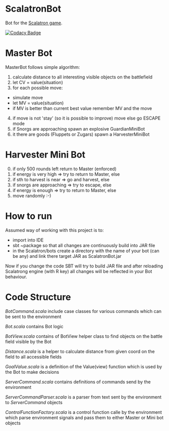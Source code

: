 # ScalatronBot
Bot for the [Scalatron game](http://scalatron.github.io/).

[![Codacy Badge](https://www.codacy.com/project/badge/7235c120ec9b4a9aac1a81beac0080f7)](https://www.codacy.com/public/tlasica/ScalatronBot)

# Master Bot

MasterBot follows simple algorithm:

1. calculate distance to all interesting visible objects on the battlefield
2. let CV = value(situation)
3. for each possible move:
  + simulate move
  + let MV = value(situation)
  + if MV is better than current best value remember MV and the move
4. if move is not 'stay' (so it is possible to improve) move else go ESCAPE mode
5. if Snorgs are approaching spawn an explosive GuardianMiniBot
6. it there are goods (Fluppets or Zugars) spawn a HarvesterMiniBot

# Harvester Mini Bot

0. if only 500 rounds left return to Master  (enforced)
1. if energy is very high => try to return to Master, else
2. if sth to harvest is near => go and harvest, else
3. if snorgs are approaching => try to escape, else
4. if energy is enough => try to return to Master, else
5. move randomly :-)

# How to run

Assumed way of working with this project is to:
+ import into IDE
+ sbt ~package so that all changes are continuously build into JAR file
+ in the Scalatron/bots create a directory with the name of your bot (can be any) and link there target JAR as ScalatronBot.jar

Now if you change the code SBT will try to build JAR file and after reloading Scalatrong engine (with R key) all changes will be reflected in your Bot behaviour.

# Code Structure

_BotCommand.scala_
include case classes for various commands which can be sent to the environment

_Bot.scala_ contains Bot logic

_BotView.scala_ contains of BotView helper class to find objects on the battle field visible by the Bot

_Distance.scala_ is a helper to calculate distance from given coord on the field to all accessible fields

_GoalValue.scala_ is a definition of the Value(view) function which is used by the Bot to make decisions

_ServerCommand.scala_ contains definitions of commands send by the environment

_ServerCommandParser.scala_ is a parser from text sent by the environment to _ServerCommand_ objects

_ControlFunctionFactory.scala_ is a control function calle by the environment which parse environment signals and pass them to either Master or Mini bot objects
